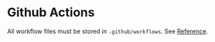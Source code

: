 # Github Actions

All workflow files must be stored in `.github/workflows`. See [Reference][github-actions].

[github-actions]: https://help.github.com/en/actions/reference/workflow-syntax-for-github-actions
